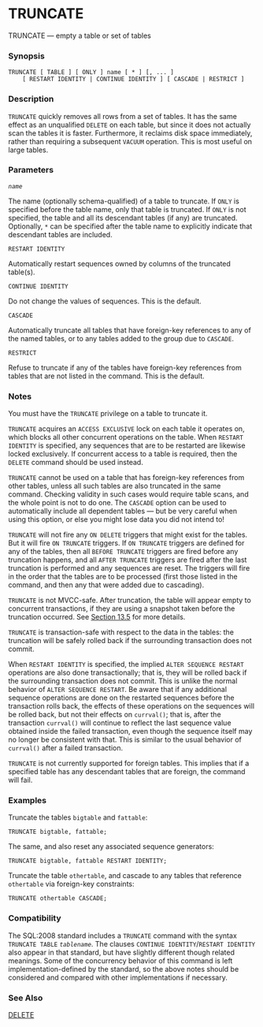 # TRUNCATE

TRUNCATE — empty a table or set of tables

### Synopsis

```text
TRUNCATE [ TABLE ] [ ONLY ] name [ * ] [, ... ]
    [ RESTART IDENTITY | CONTINUE IDENTITY ] [ CASCADE | RESTRICT ]
```

### Description

`TRUNCATE` quickly removes all rows from a set of tables. It has the same effect as an unqualified `DELETE` on each table, but since it does not actually scan the tables it is faster. Furthermore, it reclaims disk space immediately, rather than requiring a subsequent `VACUUM` operation. This is most useful on large tables.

### Parameters

_`name`_

The name \(optionally schema-qualified\) of a table to truncate. If `ONLY` is specified before the table name, only that table is truncated. If `ONLY` is not specified, the table and all its descendant tables \(if any\) are truncated. Optionally, `*` can be specified after the table name to explicitly indicate that descendant tables are included.

`RESTART IDENTITY`

Automatically restart sequences owned by columns of the truncated table\(s\).

`CONTINUE IDENTITY`

Do not change the values of sequences. This is the default.

`CASCADE`

Automatically truncate all tables that have foreign-key references to any of the named tables, or to any tables added to the group due to `CASCADE`.

`RESTRICT`

Refuse to truncate if any of the tables have foreign-key references from tables that are not listed in the command. This is the default.

### Notes

You must have the `TRUNCATE` privilege on a table to truncate it.

`TRUNCATE` acquires an `ACCESS EXCLUSIVE` lock on each table it operates on, which blocks all other concurrent operations on the table. When `RESTART IDENTITY` is specified, any sequences that are to be restarted are likewise locked exclusively. If concurrent access to a table is required, then the `DELETE` command should be used instead.

`TRUNCATE` cannot be used on a table that has foreign-key references from other tables, unless all such tables are also truncated in the same command. Checking validity in such cases would require table scans, and the whole point is not to do one. The `CASCADE` option can be used to automatically include all dependent tables — but be very careful when using this option, or else you might lose data you did not intend to!

`TRUNCATE` will not fire any `ON DELETE` triggers that might exist for the tables. But it will fire `ON TRUNCATE` triggers. If `ON TRUNCATE` triggers are defined for any of the tables, then all `BEFORE TRUNCATE` triggers are fired before any truncation happens, and all `AFTER TRUNCATE` triggers are fired after the last truncation is performed and any sequences are reset. The triggers will fire in the order that the tables are to be processed \(first those listed in the command, and then any that were added due to cascading\).

`TRUNCATE` is not MVCC-safe. After truncation, the table will appear empty to concurrent transactions, if they are using a snapshot taken before the truncation occurred. See [Section 13.5](https://www.postgresql.org/docs/10/static/mvcc-caveats.html) for more details.

`TRUNCATE` is transaction-safe with respect to the data in the tables: the truncation will be safely rolled back if the surrounding transaction does not commit.

When `RESTART IDENTITY` is specified, the implied `ALTER SEQUENCE RESTART` operations are also done transactionally; that is, they will be rolled back if the surrounding transaction does not commit. This is unlike the normal behavior of `ALTER SEQUENCE RESTART`. Be aware that if any additional sequence operations are done on the restarted sequences before the transaction rolls back, the effects of these operations on the sequences will be rolled back, but not their effects on `currval()`; that is, after the transaction `currval()` will continue to reflect the last sequence value obtained inside the failed transaction, even though the sequence itself may no longer be consistent with that. This is similar to the usual behavior of `currval()` after a failed transaction.

`TRUNCATE` is not currently supported for foreign tables. This implies that if a specified table has any descendant tables that are foreign, the command will fail.

### Examples

Truncate the tables `bigtable` and `fattable`:

```text
TRUNCATE bigtable, fattable;
```

The same, and also reset any associated sequence generators:

```text
TRUNCATE bigtable, fattable RESTART IDENTITY;
```

Truncate the table `othertable`, and cascade to any tables that reference `othertable` via foreign-key constraints:

```text
TRUNCATE othertable CASCADE;
```

### Compatibility

The SQL:2008 standard includes a `TRUNCATE` command with the syntax `TRUNCATE TABLE` _`tablename`_. The clauses `CONTINUE IDENTITY`/`RESTART IDENTITY` also appear in that standard, but have slightly different though related meanings. Some of the concurrency behavior of this command is left implementation-defined by the standard, so the above notes should be considered and compared with other implementations if necessary.

### See Also

[DELETE](delete.md)

